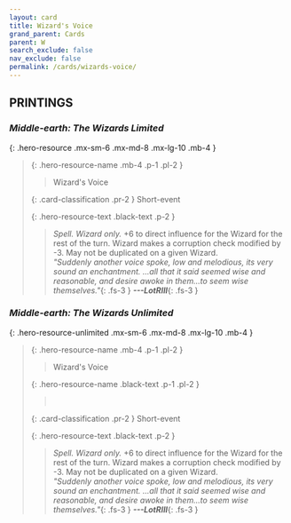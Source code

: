 ```yaml
---
layout: card
title: Wizard's Voice
grand_parent: Cards
parent: W
search_exclude: false
nav_exclude: false
permalink: /cards/wizards-voice/
---
```


## PRINTINGS


### _Middle-earth: The Wizards Limited_

{: .hero-resource .mx-sm-6 .mx-md-8 .mx-lg-10 .mb-4 }
> {: .hero-resource-name .mb-4 .p-1 .pl-2 }
> > <div class="card-mp"></div>
> > <div class="card-name">Wizard's Voice</div>
>
> {: .card-classification .pr-2 }
> Short-event
>
> {: .hero-resource-text .black-text .p-2 }
> > _Spell._ _Wizard only._ +6 to direct influence for the Wizard for the rest of the turn. Wizard makes a corruption check modified by -3. May not be duplicated on a given Wizard. <br>_"Suddenly another voice spoke, low and melodious, its very sound an enchantment. ...all that it said seemed wise and reasonable, and desire awoke in them...to seem wise themselves."_{: .fs-3 } ***---&#65279;LotRIII***{: .fs-3 } 
> 

### _Middle-earth: The Wizards Unlimited_

{: .hero-resource-unlimited .mx-sm-6 .mx-md-8 .mx-lg-10 .mb-4 }
> {: .hero-resource-name .mb-4 .p-1 .pl-2 }
> > <div class="card-mp"></div>
> > <div class="card-name">Wizard's Voice</div>
>
> {: .hero-resource-name .black-text .p-1 .pl-2 }
> > &nbsp;
>
> {: .card-classification .pr-2 }
> Short-event
>
> {: .hero-resource-text .black-text .p-2 }
> > _Spell._ _Wizard only._ +6 to direct influence for the Wizard for the rest of the turn. Wizard makes a corruption check modified by -3. May not be duplicated on a given Wizard. <br>_"Suddenly another voice spoke, low and melodious, its very sound an enchantment. ...all that it said seemed wise and reasonable, and desire awoke in them...to seem wise themselves."_{: .fs-3 } ***---&#65279;LotRIII***{: .fs-3 } 
> 

